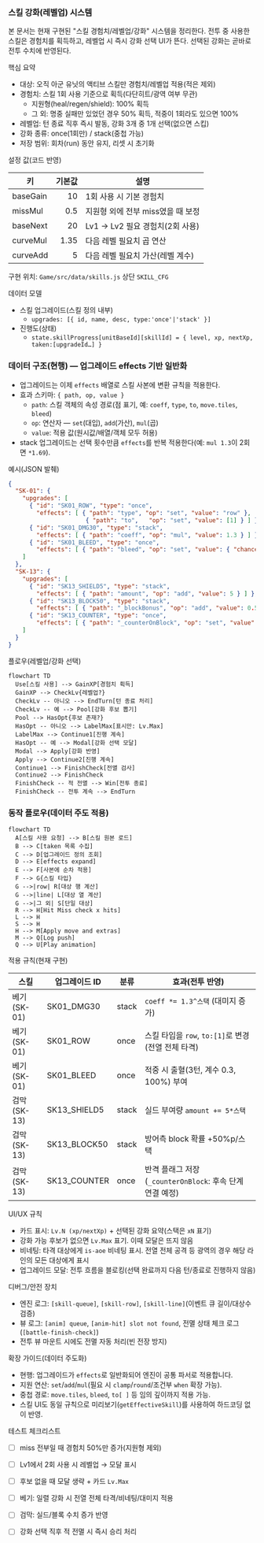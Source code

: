 ### 스킬 강화(레벨업) 시스템

본 문서는 현재 구현된 "스킬 경험치/레벨업/강화" 시스템을 정리한다. 전투 중 사용한 스킬은 경험치를 획득하고, 레벨업 시 즉시 강화 선택 UI가 뜬다. 선택된 강화는 곧바로 전투 수치에 반영된다.

핵심 요약
- 대상: 오직 아군 유닛의 액티브 스킬만 경험치/레벨업 적용(적은 제외)
- 경험치: 스킬 1회 사용 기준으로 획득(다단히트/광역 여부 무관)
  - 지원형(heal/regen/shield): 100% 획득
  - 그 외: 명중 실패만 있었던 경우 50% 획득, 적중이 1회라도 있으면 100%
- 레벨업: 턴 종료 직후 즉시 발동, 강화 3개 중 1개 선택(없으면 스킵)
- 강화 종류: once(1회만) / stack(중첩 가능)
- 저장 범위: 회차(run) 동안 유지, 리셋 시 초기화

설정 값(코드 반영)

| 키        |  기본값 | 설명                      |
| -------- | ---: | ----------------------- |
| baseGain |   10 | 1회 사용 시 기본 경험치          |
| missMul  |  0.5 | 지원형 외에 전부 miss였을 때 보정   |
| baseNext |   20 | Lv1 → Lv2 필요 경험치(2회 사용) |
| curveMul | 1.35 | 다음 레벨 필요치 곱 연산          |
| curveAdd |    5 | 다음 레벨 필요치 가산(레벨 계수)     |

구현 위치: `Game/src/data/skills.js` 상단 `SKILL_CFG`

데이터 모델
- 스킬 업그레이드(스킬 정의 내부)
  - `upgrades: [{ id, name, desc, type:'once'|'stack' }]`
- 진행도(상태)
  - `state.skillProgress[unitBaseId][skillId] = { level, xp, nextXp, taken:[upgradeId…] }`

### 데이터 구조(현행) — 업그레이드 effects 기반 일반화
- 업그레이드는 이제 `effects` 배열로 스킬 사본에 변환 규칙을 적용한다.
- 효과 스키마: `{ path, op, value }`
  - `path`: 스킬 객체의 속성 경로(점 표기, 예: `coeff`, `type`, `to`, `move.tiles`, `bleed`)
  - `op`: 연산자 — `set`(대입), `add`(가산), `mul`(곱)
  - `value`: 적용 값(원시값/배열/객체 모두 허용)
- stack 업그레이드는 선택 횟수만큼 `effects`를 반복 적용한다(예: `mul 1.3`이 2회면 `*1.69`).

예시(JSON 발췌)
```json
{
  "SK-01": {
    "upgrades": [
      { "id": "SK01_ROW", "type": "once",
        "effects": [ { "path": "type", "op": "set", "value": "row" },
                      { "path": "to",   "op": "set", "value": [1] } ] },
      { "id": "SK01_DMG30", "type": "stack",
        "effects": [ { "path": "coeff", "op": "mul", "value": 1.3 } ] },
      { "id": "SK01_BLEED", "type": "once",
        "effects": [ { "path": "bleed", "op": "set", "value": { "chance":1, "duration":3, "coeff":0.3 } } ] }
    ]
  },
  "SK-13": {
    "upgrades": [
      { "id": "SK13_SHIELD5", "type": "stack",
        "effects": [ { "path": "amount", "op": "add", "value": 5 } ] },
      { "id": "SK13_BLOCK50", "type": "stack",
        "effects": [ { "path": "_blockBonus", "op": "add", "value": 0.5 } ] },
      { "id": "SK13_COUNTER", "type": "once",
        "effects": [ { "path": "_counterOnBlock", "op": "set", "value": true } ] }
    ]
  }
}
```

플로우(레벨업/강화 선택)

```mermaid
flowchart TD
  Use[스킬 사용] --> GainXP[경험치 획득]
  GainXP --> CheckLv{레벨업?}
  CheckLv -- 아니오 --> EndTurn[턴 종료 처리]
  CheckLv -- 예 --> Pool[강화 후보 뽑기]
  Pool --> HasOpt{후보 존재?}
  HasOpt -- 아니오 --> LabelMax[표시만: Lv.Max]
  LabelMax --> Continue1[진행 계속]
  HasOpt -- 예 --> Modal[강화 선택 모달]
  Modal --> Apply[강화 반영]
  Apply --> Continue2[진행 계속]
  Continue1 --> FinishCheck[전멸 검사]
  Continue2 --> FinishCheck
  FinishCheck -- 적 전멸 --> Win[전투 종료]
  FinishCheck -- 전투 계속 --> EndTurn
```

### 동작 플로우(데이터 주도 적용)
```mermaid
flowchart TD
  A[스킬 사용 요청] --> B[스킬 원본 로드]
  B --> C[taken 목록 수집]
  C --> D[업그레이드 정의 조회]
  D --> E[effects expand]
  E --> F[사본에 순차 적용]
  F --> G{스킬 타입}
  G -->|row| R[대상 행 계산]
  G -->|line| L[대상 열 계산]
  G -->|그 외| S[단일 대상]
  R --> H[Hit Miss check x hits]
  L --> H
  S --> H
  H --> M[Apply move and extras]
  M --> Q[Log push]
  Q --> U[Play animation]
```

적용 규칙(현재 구현)

| 스킬        | 업그레이드 ID     | 분류    | 효과(전투 반영)                                 |
| --------- | ------------ | ----- | ----------------------------------------- |
| 베기(SK-01) | SK01_DMG30   | stack | `coeff *= 1.3^스택` (대미지 증가)                |
| 베기(SK-01) | SK01_ROW     | once  | 스킬 타입을 `row`, `to:[1]`로 변경(전열 전체 타격)      |
| 베기(SK-01) | SK01_BLEED   | once  | 적중 시 출혈(3턴, 계수 0.3, 100%) 부여              |
| 검막(SK-13) | SK13_SHIELD5 | stack | 실드 부여량 `amount += 5*스택`                   |
| 검막(SK-13) | SK13_BLOCK50 | stack | 방어측 block 확률 +50%p/스택                     |
| 검막(SK-13) | SK13_COUNTER | once  | 반격 플래그 저장(`_counterOnBlock`: 후속 단계 연결 예정) |

UI/UX 규칙
- 카드 표시: `Lv.N (xp/nextXp)` + 선택된 강화 요약(스택은 `xN` 표기)
- 강화 가능 후보가 없으면 `Lv.Max` 표기. 이때 모달은 뜨지 않음
- 비네팅: 타격 대상에게 `is-aoe` 비네팅 표시. 전열 전체 공격 등 광역의 경우 해당 라인의 모든 대상에게 표시
- 업그레이드 모달: 전투 흐름을 블로킹(선택 완료까지 다음 턴/종료로 진행하지 않음)

디버그/안전 장치
- 엔진 로그: `[skill-queue]`, `[skill-row]`, `[skill-line]`(이벤트 큐 길이/대상수 검증)
- 뷰 로그: `[anim] queue`, `[anim-hit] slot not found`, 전멸 상태 체크 로그(`[battle-finish-check]`)
- 전투 뷰 마운트 시에도 전멸 자동 처리(빈 전장 방지)

확장 가이드(데이터 주도화)
- 현행: 업그레이드가 `effects`로 일반화되어 엔진이 공통 파서로 적용합니다.
- 지원 연산: `set`/`add`/`mul`(필요 시 `clamp`/`round`/조건부 `when` 확장 가능).
- 중첩 경로: `move.tiles`, `bleed`, `to[ ]` 등 임의 깊이까지 적용 가능.
- 스킬 UI도 동일 규칙으로 미리보기(`getEffectiveSkill`)를 사용하여 하드코딩 없이 반영.

테스트 체크리스트
- [ ] miss 전부일 때 경험치 50%만 증가(지원형 제외)
- [ ] Lv1에서 2회 사용 시 레벨업 → 모달 표시
- [ ] 후보 없을 때 모달 생략 + 카드 `Lv.Max`
- [ ] 베기: 일렬 강화 시 전열 전체 타격/비네팅/대미지 적용
- [ ] 검막: 실드/블록 수치 증가 반영
- [ ] 강화 선택 직후 적 전멸 시 즉시 승리 처리


